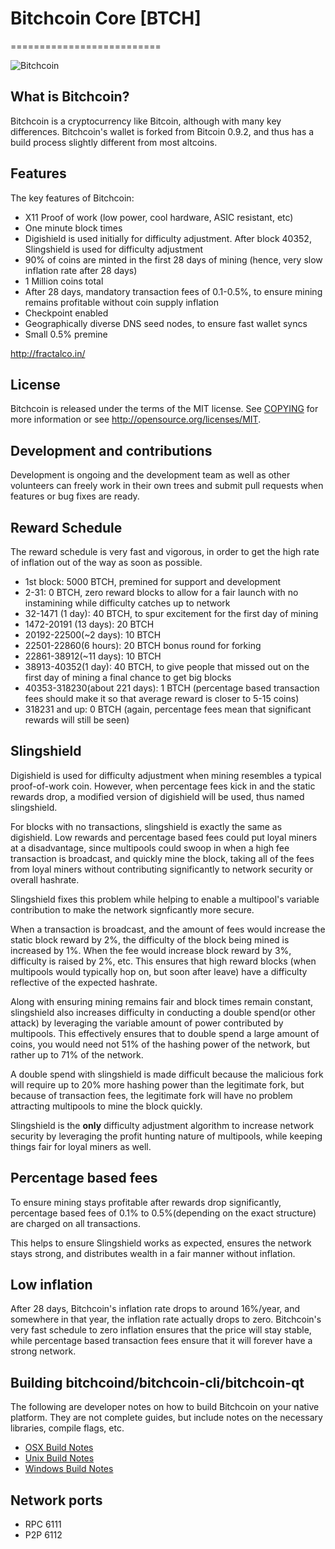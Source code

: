 # Bitchcoin Core [BTCH]
==========================

![Bitchcoin](http://i.imgur.com/LCv2wcn.png)

## What is Bitchcoin?
Bitchcoin is a cryptocurrency like Bitcoin, although with many key differences. Bitchcoin's wallet is forked from Bitcoin 0.9.2, and thus has a build process slightly different from most altcoins.

## Features

The key features of Bitchcoin:

* X11 Proof of work (low power, cool hardware, ASIC resistant, etc)
* One minute block times
* Digishield is used initially for difficulty adjustment. After block 40352, Slingshield is used for difficulty adjustment
* 90% of coins are minted in the first 28 days of mining (hence, very slow inflation rate after 28 days)
* 1 Million coins total
* After 28 days, mandatory transaction fees of 0.1-0.5%, to ensure mining remains profitable without coin supply inflation
* Checkpoint enabled
* Geographically diverse DNS seed nodes, to ensure fast wallet syncs
* Small 0.5% premine


http://fractalco.in/

## License
Bitchcoin is released under the terms of the MIT license. See [COPYING](COPYING)
for more information or see http://opensource.org/licenses/MIT.

## Development and contributions
Development is ongoing and the development team as well as other volunteers can freely work in their own trees and submit pull requests when features or bug fixes are ready.


## Reward Schedule

The reward schedule is very fast and vigorous, in order to get the high rate of inflation out of the way as soon as possible.

* 1st block:  5000 BTCH, premined for support and development
* 2-31: 0 BTCH, zero reward blocks to allow for a fair launch with no instamining while difficulty catches up to network
* 32-1471 (1 day): 40 BTCH, to spur excitement for the first day of mining
* 1472-20191 (13 days): 20 BTCH
* 20192-22500(~2 days): 10 BTCH
* 22501-22860(6 hours): 20 BTCH bonus round for forking
* 22861-38912(~11 days): 10 BTCH
* 38913-40352(1 day): 40 BTCH, to give people that missed out on the first day of mining a final chance to get big blocks
* 40353-318230(about 221 days): 1 BTCH (percentage based transaction fees should make it so that average reward is closer to 5-15 coins)
* 318231 and up: 0 BTCH (again, percentage fees mean that significant rewards will still be seen)

## Slingshield

Digishield is used for difficulty adjustment when mining resembles a typical proof-of-work coin. However, when percentage fees kick in and the static rewards drop, a modified version of digishield will be used, thus named slingshield. 

For blocks with no transactions, slingshield is exactly the same as digishield. Low rewards and percentage based fees could put loyal miners at a disadvantage, since multipools could swoop in when a high fee transaction is broadcast, and quickly mine the block, taking all of the fees from loyal miners without contributing significantly to network security or overall hashrate. 

Slingshield fixes this problem while helping to enable a multipool's variable contribution to make the network signficantly more secure. 

When a transaction is broadcast, and the amount of fees would increase the static block reward by 2%, the difficulty of the block being mined is increased by 1%. When the fee would increase block reward by 3%, difficulty is raised by 2%, etc. This ensures that high reward blocks (when multipools would typically hop on, but soon after leave) have a difficulty reflective of the expected hashrate. 

Along with ensuring mining remains fair and block times remain constant, slingshield also increases difficulty in conducting a double spend(or other attack) by leveraging the variable amount of power contributed by multipools. This effectively ensures that to double spend a large amount of coins, you would need not 51% of the hashing power of the network, but rather up to 71% of the network.  

A double spend with slingshield is made difficult because the malicious fork will require up to 20% more hashing power than the legitimate fork, but because of transaction fees, the legitimate fork will have no problem attracting multipools to mine the block quickly. 

Slingshield is the **only** difficulty adjustment algorithm to increase network security by leveraging the profit hunting nature of multipools, while keeping things fair for loyal miners as well. 

## Percentage based fees

To ensure mining stays profitable after rewards drop significantly, percentage based fees of 0.1% to 0.5%(depending on the exact structure) are charged on all transactions. 

This helps to ensure Slingshield works as expected, ensures the network stays strong, and distributes wealth in a fair manner without inflation.

## Low inflation

After 28 days, Bitchcoin's inflation rate drops to around 16%/year, and somewhere in that year, the inflation rate actually drops to zero. Bitchcoin's very fast schedule to zero inflation ensures that the price will stay stable, while percentage based transaction fees ensure that it will forever have a strong network.  


##  Building bitchcoind/bitchcoin-cli/bitchcoin-qt

  The following are developer notes on how to build Bitchcoin on your native platform. They are not complete guides, but include notes on the necessary libraries, compile flags, etc.

  - [OSX Build Notes](doc/build-osx.md)
  - [Unix Build Notes](doc/build-unix.md)
  - [Windows Build Notes](doc/build-msw.md)

## Network ports

* RPC 6111
* P2P 6112